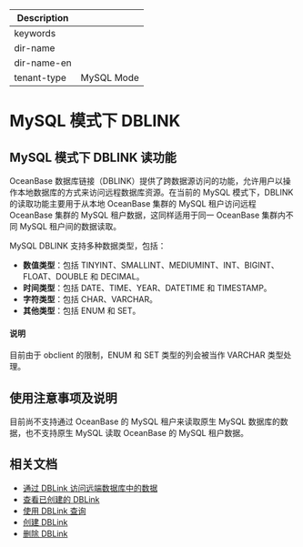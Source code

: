 | Description   |                 |
|---------------|-----------------|
| keywords      |                 |
| dir-name      |                 |
| dir-name-en   |                 |
| tenant-type   | MySQL Mode      |

# MySQL 模式下 DBLINK

## MySQL 模式下 DBLINK 读功能

OceanBase 数据库链接（DBLINK）提供了跨数据源访问的功能，允许用户以操作本地数据库的方式来访问远程数据库资源。在当前的 MySQL 模式下，DBLINK 的读取功能主要用于从本地 OceanBase 集群的 MySQL 租户访问远程 OceanBase 集群的 MySQL 租户数据，这同样适用于同一 OceanBase 集群内不同 MySQL 租户间的数据读取。

MySQL DBLINK 支持多种数据类型，包括：

- **数值类型**：包括 TINYINT、SMALLINT、MEDIUMINT、INT、BIGINT、FLOAT、DOUBLE 和 DECIMAL。
- **时间类型**：包括 DATE、TIME、YEAR、DATETIME 和 TIMESTAMP。
- **字符类型**：包括 CHAR、VARCHAR。
- **其他类型**：包括 ENUM 和 SET。

<main id="notice" type='explain'>
  <h4>说明</h4>
  <p>目前由于 obclient 的限制，ENUM 和 SET 类型的列会被当作 VARCHAR 类型处理。</p>
</main>

## 使用注意事项及说明

目前尚不支持通过 OceanBase 的 MySQL 租户来读取原生 MySQL 数据库的数据，也不支持原生 MySQL 读取 OceanBase 的 MySQL 租户数据。

## 相关文档

- [通过 DBLink 访问远端数据库中的数据](../../../300.database-object-management/100.manage-object-of-mysql-mode/900.manage-dblink-of-mysql-mode/300.access-a-remote-database-by-ablink-of-mysql-mode.md)
- [查看已创建的 DBLink](../../../300.database-object-management/100.manage-object-of-mysql-mode/900.manage-dblink-of-mysql-mode/200.view-a-dblink-of-mysql-mode.md)
- [使用 DBLink 查询](../../../../300.develop/100.application-development-of-mysql-mode/500.read-data-of-mysql-mode/400.using-dblink-query-of-mysql-mode-in-development.md)
- [创建 DBLink](../../../300.database-object-management/100.manage-object-of-mysql-mode/900.manage-dblink-of-mysql-mode/100.create-a-dblink-of-mysql-mode.md)
- [删除 DBLink](../../../300.database-object-management/100.manage-object-of-mysql-mode/900.manage-dblink-of-mysql-mode/500.delete-a-dblink-of-mysql-mode.md)
